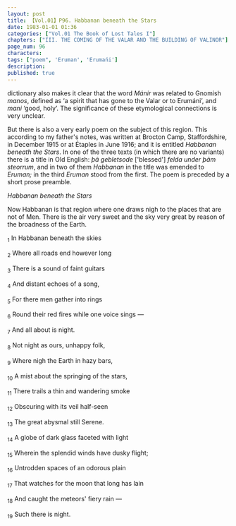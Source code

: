 ```yaml
---
layout: post
title: 【Vol.01】P96. Habbanan beneath the Stars
date: 1983-01-01 01:36
categories: ["Vol.01 The Book of Lost Tales I"]
chapters: ["III. THE COMING OF THE VALAR AND THE BUILDING OF VALINOR"]
page_num: 96
characters: 
tags: ["poem", 'Eruman', 'Erumańi']
description: 
published: true
---
```


<p style="text-indent: 0;">
dictionary also makes it clear that the word <I>Mánir</I> was related to Gnomish <I>manos</I>, defined as ‘a spirit that has gone to the Valar or to Erumáni’, and <I>mani</I> ‘good, holy’. The significance of these etymological connections is very unclear.
</p>

But there is also a very early poem on the subject of this region. This according to my father's notes, was written at Brocton Camp, Staffordshire, in December 1915 or at Étaples in June 1916; and it is entitled <I>Habbanan beneath the Stars</I>. In one of the three texts (in which there are no variants) there is a title in Old English: <I>þā gebletsode</I> ['blessed'] <I>felda under þām steorrum</I>, and in two of them <I>Habbanan</I> in the title was emended to <I>Eruman;</I> in the third <I>Eruman</I> stood from the first. The poem is preceded by a short prose preamble.

<I>Habbanan beneath the Stars</I>

Now Habbanan is that region where one draws nigh to the places that are not of Men. There is the air very sweet and the sky very great by reason of the broadness of the Earth.

<SUB>1</SUB> In Habbanan beneath the skies

<SUB>2</SUB> Where all roads end however long

<SUB>3</SUB> There is a sound of faint guitars

<SUB>4</SUB> And distant echoes of a song,

<SUB>5</SUB> For there men gather into rings

<SUB>6</SUB> Round their red fires while one voice sings —

<SUB>7</SUB> And all about is night.

<SUB>8</SUB> Not night as ours, unhappy folk,

<SUB>9</SUB> Where nigh the Earth in hazy bars,

<SUB>10</SUB> A mist about the springing of the stars,

<SUB>11</SUB> There trails a thin and wandering smoke

<SUB>12</SUB> Obscuring with its veil half-seen

<SUB>13</SUB> The great abysmal still Serene.

<SUB>14</SUB> A globe of dark glass faceted with light

<SUB>15</SUB> Wherein the splendid winds have dusky flight;

<SUB>16</SUB> Untrodden spaces of an odorous plain

<SUB>17</SUB> That watches for the moon that long has lain

<SUB>18</SUB> And caught the meteors' fiery rain —

<SUB>19</SUB> Such there is night.

